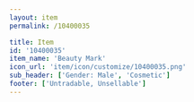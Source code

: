 ```yaml
---
layout: item
permalink: /10400035

title: Item
id: '10400035'
item_name: 'Beauty Mark'
icon_url: 'item/icon/customize/10400035.png'
sub_header: ['Gender: Male', 'Cosmetic']
footer: ['Untradable, Unsellable']
---
```

